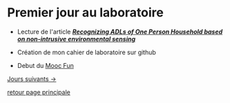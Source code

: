 # Premier jour au laboratoire

- Lecture de l'article _**[Recognizing ADLs of One Person Household based on non-intrusive environmental sensing](../CR_article/CR_Recognizing_ADLs_of_One_Person_Household_based.mkd)**_

- Création de mon cahier de laboratoire sur github

- Debut du [Mooc Fun](https://www.fun-mooc.fr/courses/course-v1:inria+41016+session01bis/courseware/4ab137e597734d239618e813ff3287c9/61853c0df111436d9104f93fcc131739/)

[Jours suivants ->](./j2.mkd)

[retour page principale](../ListeDeNotes.mkd)